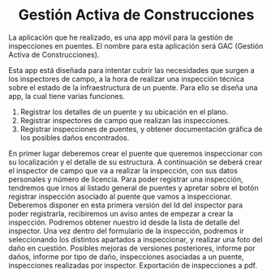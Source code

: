 <h1 align="center"> Gestión Activa de Construcciones </h1>

La aplicación que he realizado, es una app móvil para la gestión de inspecciones en puentes.
El nombre para esta aplicación será GAC (Gestión Activa de Construcciones).

Esta app está diseñada para intentar cubrir las necesidades que surgen a los inspectores de campo, a la hora de realizar una inspección técnica sobre el estado de la infraestructura de un puente.
Para ello se diseña una app, la cual tiene varias funciones. 

1. Registrar los detalles de un puente y su ubicación en el plano.
2. Registrar inspectores de campo que realizan las inspecciones.
3. Registrar inspecciones de puentes, y obtener documentación gráfica de los posibles daños encontrados.

En primer lugar deberemos crear el puente que queremos inspeccionar con su localización y el detalle de su estructura. 
A continuación se deberá crear el inspector de campo que va a realizar la inspección, con sus datos personales y número de licencia.
Para poder registrar una inspección, tendremos que irnos al listado general de puentes y apretar sobre el botón registrar inspección asociado al puente que vamos a inspeccionar.
Deberemos disponer en esta primera versión del Id del inspector para poder registrarla, recibiremos un aviso antes de empezar a crear la inspección. Podremos obtener nuestro id desde la lista de detalle del inspector.
Una vez dentro del formulario de la inspección, podremos ir seleccionando los distintos apartados a inspeccionar, y realizar una foto del daño en cuestión.
Posibles mejoras de versiones posteriores, informe por daños, informe por tipo de daño, inspecciones asociadas a un puente, inspecciones realizadas por inspector.
Exportación de inspecciones a pdf.
